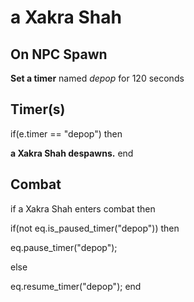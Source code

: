 # a Xakra Shah


## On NPC Spawn

**Set a timer** named *depop* for 120 seconds


## Timer(s)

if(e.timer == "depop") then


**a Xakra Shah despawns.**
end



## Combat

if a Xakra Shah enters combat  then


if(not eq.is_paused_timer("depop")) then



eq.pause_timer("depop");


else


eq.resume_timer("depop");
end
